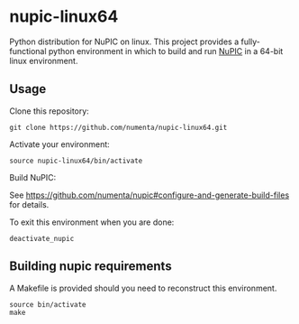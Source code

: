 # nupic-linux64

Python distribution for NuPIC on linux.  This project provides a
fully-functional python environment in which to build and run
[NuPIC](https://github.com/numenta/nupic) in a 64-bit linux environment.

## Usage

Clone this repository:

    git clone https://github.com/numenta/nupic-linux64.git

Activate your environment:

    source nupic-linux64/bin/activate

Build NuPIC:

See https://github.com/numenta/nupic#configure-and-generate-build-files for
details.

To exit this environment when you are done:

    deactivate_nupic

## Building nupic requirements

A Makefile is provided should you need to reconstruct this environment.

    source bin/activate
    make
